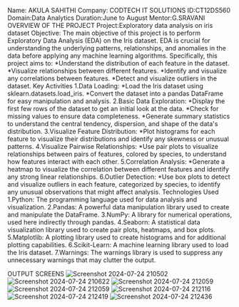 Name: AKULA SAHITHI
Company: CODTECH IT SOLUTIONS
ID:CT12DS560
Domain:Data Analytics
Duration:June to August
Mentor:G.SRAVANI
OVERVIEW OF THE PROJECT
Project:Exploratory data analysis on iris dataset
Objective:
The main objective of this project is to perform Exploratory Data Analysis (EDA) on the Iris dataset. EDA is crucial for understanding the underlying patterns, relationships, and anomalies in the data before applying any machine learning algorithms. Specifically, this project aims to:
*Understand the distribution of each feature in the dataset.
*Visualize relationships between different features.
*Identify and visualize any correlations between features.
*Detect and visualize outliers in the dataset.
Key Activities
1.Data Loading:
*Load the Iris dataset using sklearn.datasets.load_iris.
*Convert the dataset into a pandas DataFrame for easy manipulation and analysis.
2.Basic Data Exploration:
*Display the first few rows of the dataset to get an initial look at the data.
*Check for missing values to ensure data completeness.
*Generate summary statistics to understand the central tendency, dispersion, and shape of the data's distribution.
3.Visualize Feature Distribution:
*Plot histograms for each feature to visualize their distributions and identify any skewness or unusual patterns.
4.Visualize Pairwise Relationships:
*Use pair plots to visualize relationships between pairs of features, colored by species, to understand how features interact with each other.
5.Correlation Analysis:
*Generate a heatmap to visualize the correlation between different features and identify any strong linear relationships.
6.Outlier Detection:
*Use box plots to detect and visualize outliers in each feature, categorized by species, to identify any unusual observations that might affect analysis.
Technologies Used
1.Python: The programming language used for data analysis and visualization.
2.Pandas: A powerful data manipulation library used to create and manipulate the DataFrame.
3.NumPy: A library for numerical operations, used here indirectly through pandas.
4.Seaborn: A statistical data visualization library used to create pair plots, heatmaps, and box plots.
5.Matplotlib: A plotting library used to create histograms and for additional plotting capabilities.
6.Scikit-Learn: A machine learning library used to load the Iris dataset.
7.Warnings: The warnings library is used to suppress any unnecessary warnings that may clutter the output.

OUTPUT SCREENS
![Screenshot 2024-07-24 210502](https://github.com/user-attachments/assets/8d99b693-0656-4d8b-8b78-061e32522f47)
![Screenshot 2024-07-24 210622](https://github.com/user-attachments/assets/961ac2e0-7b5b-4eee-8f86-9e34ae8978b8)
![Screenshot 2024-07-24 212059](https://github.com/user-attachments/assets/067f87c7-6270-48df-913c-fade361c5cab)
![Screenshot 2024-07-24 212059](https://github.com/user-attachments/assets/590c56a1-bd43-4b9b-862e-f0a00b88dded)
![Screenshot 2024-07-24 212116](https://github.com/user-attachments/assets/a48f9fb1-ec44-474e-bb50-159c260df43e)
![Screenshot 2024-07-24 212419](https://github.com/user-attachments/assets/161c4194-1944-4871-939c-9c8e23dbeb46)
![Screenshot 2024-07-24 212436](https://github.com/user-attachments/assets/ebc66228-e235-4259-aa87-2cdc9afe1955)



